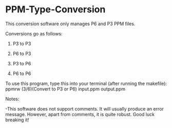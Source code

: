 # PPM-Type-Conversion
This conversion software only manages P6 and P3 PPM files.

Conversions go as follows:

1. P3 to P3

2. P6 to P3

3. P3 to P6

4. P6 to P6

To use this program, type this into your terminal (after running the makefile):
ppmrw (3/6)(Convert to P3 or P6) input.ppm output.ppm

Notes:

-This software does not support comments. It will usually produce an error message. However, apart from comments, it is quite robust. Good luck breaking it!
